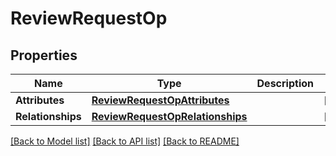# ReviewRequestOp

## Properties
Name | Type | Description | Notes
------------ | ------------- | ------------- | -------------
**Attributes** | [**ReviewRequestOpAttributes**](ReviewRequestOpAttributes.md) |  | [optional] 
**Relationships** | [**ReviewRequestOpRelationships**](ReviewRequestOpRelationships.md) |  | [optional] 

[[Back to Model list]](../README.md#documentation-for-models) [[Back to API list]](../README.md#documentation-for-api-endpoints) [[Back to README]](../README.md)


